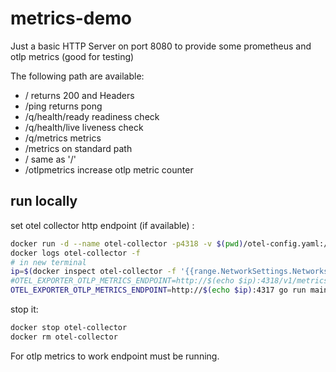 # metrics-demo

Just a basic HTTP Server on port 8080 to provide some prometheus and otlp metrics (good for testing)

The following path are available:

* / returns 200 and Headers
* /ping returns pong
* /q/health/ready readiness check
* /q/health/live liveness check
* /q/metrics metrics
* /metrics on standard path
* / same as '/'
* /otlpmetrics increase otlp metric counter

## run locally

set otel collector http endpoint (if available) :

```bash
docker run -d --name otel-collector -p4318 -v $(pwd)/otel-config.yaml:/etc/otelcol/config.yaml otel/opentelemetry-collector:0.73.0
docker logs otel-collector -f
# in new terminal
ip=$(docker inspect otel-collector -f '{{range.NetworkSettings.Networks}}{{.IPAddress}}{{end}}')
#OTEL_EXPORTER_OTLP_METRICS_ENDPOINT=http://$(echo $ip):4318/v1/metrics go run main.go
OTEL_EXPORTER_OTLP_METRICS_ENDPOINT=http://$(echo $ip):4317 go run main.go

```

stop it:

```bash
docker stop otel-collector
docker rm otel-collector
```

For otlp metrics to work endpoint must be running.

